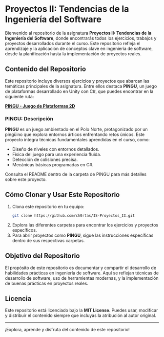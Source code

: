 # Proyectos II: Tendencias de la Ingeniería del Software

Bienvenido al repositorio de la asignatura **Proyectos II: Tendencias de la Ingeniería del Software**, donde encontrarás todos los ejercicios, trabajos y proyectos desarrollados durante el curso. Este repositorio refleja el aprendizaje y la aplicación de conceptos clave en ingeniería de software, desde la planificación hasta la implementación de proyectos reales.

## Contenido del Repositorio

Este repositorio incluye diversos ejercicios y proyectos que abarcan las temáticas principales de la asignatura. Entre ellos destaca **PINGU**, un juego de plataformas desarrollado en Unity con C#, que puedes encontrar en la siguiente ruta:

[**PINGU - Juego de Plataformas 2D**](https://github.com/ch0rtas/IS-Proyectos_II/tree/main/PINGU)

### PINGU: Descripción
**PINGU** es un juego ambientado en el Polo Norte, protagonizado por un pingüino que explora entornos árticos enfrentando retos únicos. Este proyecto integra técnicas fundamentales aprendidas en el curso, como:
- Diseño de niveles con entornos detallados.
- Física del juego para una experiencia fluida.
- Detección de colisiones precisa.
- Mecánicas básicas programadas en C#.

Consulta el README dentro de la carpeta de PINGU para más detalles sobre este proyecto.

## Cómo Clonar y Usar Este Repositorio

1. Clona este repositorio en tu equipo:
   ```bash
   git clone https://github.com/ch0rtas/IS-Proyectos_II.git
   ```
2. Explora las diferentes carpetas para encontrar los ejercicios y proyectos específicos.
3. Para abrir proyectos como **PINGU**, sigue las instrucciones específicas dentro de sus respectivas carpetas.

## Objetivo del Repositorio
El propósito de este repositorio es documentar y compartir el desarrollo de habilidades prácticas en ingeniería de software. Aquí se reflejan técnicas de desarrollo de software, uso de herramientas modernas, y la implementación de buenas prácticas en proyectos reales.

## Licencia
Este repositorio está licenciado bajo la **MIT License**. Puedes usar, modificar y distribuir el contenido siempre que incluyas la atribución al autor original.

---
¡Explora, aprende y disfruta del contenido de este repositorio!
